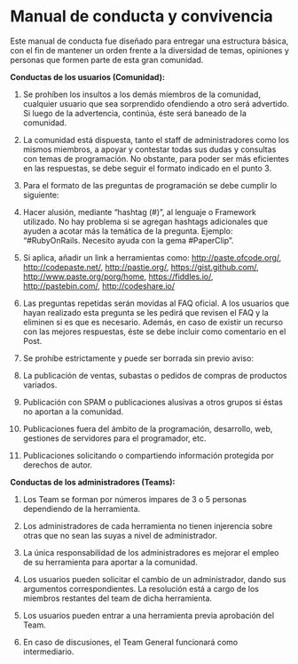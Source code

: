 Manual de conducta y convivencia
======================

Este manual de conducta fue diseñado para entregar una estructura básica, con el fin de mantener un orden frente a la diversidad de temas, opiniones y personas que formen parte de esta gran comunidad.

**Conductas de los usuarios (Comunidad):**

1. Se prohíben los insultos a los demás miembros de la comunidad, cualquier usuario que sea sorprendido ofendiendo a otro será advertido. Si luego de la advertencia, continúa, éste será baneado de la comunidad.

2. La comunidad está dispuesta, tanto el staff de administradores como los mismos miembros, a apoyar y contestar todas sus dudas y consultas con temas de programación. No obstante, para poder ser más eficientes en las respuestas, se debe seguir el formato indicado en el punto 3.

3. Para el formato de las preguntas de programación se debe cumplir lo siguiente:

  1. Hacer alusión, mediante “hashtag (#)”, al lenguaje o Framework utilizado. No hay problema si se agregan hashtags adicionales que ayuden a acotar más la temática de la pregunta. Ejemplo: “#RubyOnRails. Necesito ayuda con la gema #PaperClip”.

  2. Si aplica, añadir un link a herramientas como: http://paste.ofcode.org/, http://codepaste.net/, http://pastie.org/, https://gist.github.com/, http://www.paste.org/porg/home, https://fiddles.io/, http://pastebin.com/, http://codeshare.io/ 

4. Las preguntas repetidas serán movidas al FAQ oficial. A los usuarios que hayan realizado esta pregunta se les pedirá que revisen el FAQ y la eliminen si es que es necesario. Además, en caso de existir un recurso con las mejores respuestas, éste se debe incluir como comentario en el Post.

5. Se prohíbe estrictamente y puede ser borrada sin previo aviso:

  1. La publicación de ventas, subastas o pedidos de compras de productos variados. 

  2. Publicación con SPAM o publicaciones alusivas a otros grupos si éstas no aportan a la comunidad.

  3. Publicaciones fuera del ámbito de la programación, desarrollo, web, gestiones de servidores para el programador, etc.

  4. Publicaciones solicitando o compartiendo información protegida por derechos de autor.

**Conductas de los administradores (Teams):**

1. Los Team se forman por números impares de 3 o 5 personas dependiendo de la herramienta.

2. Los administradores de cada herramienta no tienen injerencia sobre otras que no sean las suyas a nivel de administrador.

3. La única responsabilidad de los administradores es mejorar el empleo de su herramienta para aportar a la comunidad.

4. Los usuarios pueden solicitar el cambio de un administrador, dando sus argumentos correspondientes. La resolución está a cargo de los miembros restantes del team de dicha herramienta.

5. Los usuarios pueden entrar a una herramienta previa aprobación del Team.

6. En caso de discusiones, el Team General funcionará como intermediario.
